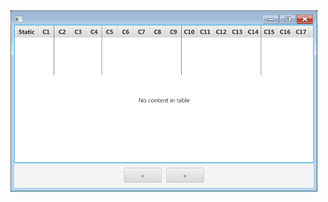 <img width="491" alt="screen" src="https://raw.githubusercontent.com/AlexJudge/TableViewResizePolicy/master/img/screenshot.png"/>
